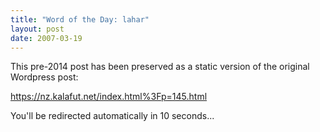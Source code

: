 ```yaml
---
title: "Word of the Day: lahar"
layout: post
date: 2007-03-19
---
```


This pre-2014 post has been preserved as a static version of the original Wordpress post:

https://nz.kalafut.net/index.html%3Fp=145.html

You'll be redirected automatically in 10 seconds...

<head>
  <meta http-equiv="refresh" content="10;url=https://nz.kalafut.net/index.html%3Fp=145.html">
</head>

